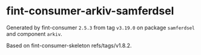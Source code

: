 # fint-consumer-arkiv-samferdsel

Generated by fint-consumer `2.5.3` from tag `v3.19.0` on package `samferdsel` and component `arkiv`.

Based on fint-consumer-skeleton refs/tags/v1.8.2.
